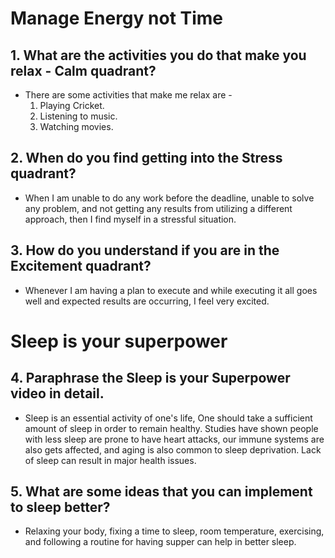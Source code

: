 
# Manage Energy not Time
## 1. What are the activities you do that make you relax - Calm quadrant?
- There are some activities that make me relax are -
    1. Playing Cricket.
    2. Listening to music.
    3. Watching movies.
## 2. When do you find getting into the Stress quadrant?
- When I am unable to do any work before the deadline, unable to solve any problem, and not getting any results from utilizing a different approach, then I find myself in a stressful situation.
## 3. How do you understand if you are in the Excitement quadrant?
- Whenever I am having a plan to execute and while executing it all goes well and expected results are occurring, I feel very excited.
# Sleep is your superpower
## 4. Paraphrase the Sleep is your Superpower video in detail.
- Sleep is an essential activity of one's life, One should take a sufficient amount of sleep in order to remain healthy. Studies have shown people with less sleep are prone to have heart attacks, our immune systems are also gets affected, and aging is also common to sleep deprivation. Lack of sleep can result in major health issues.
## 5. What are some ideas that you can implement to sleep better?
- Relaxing your body, fixing a time to sleep, room temperature, exercising, and following a routine for having supper can help in better sleep.